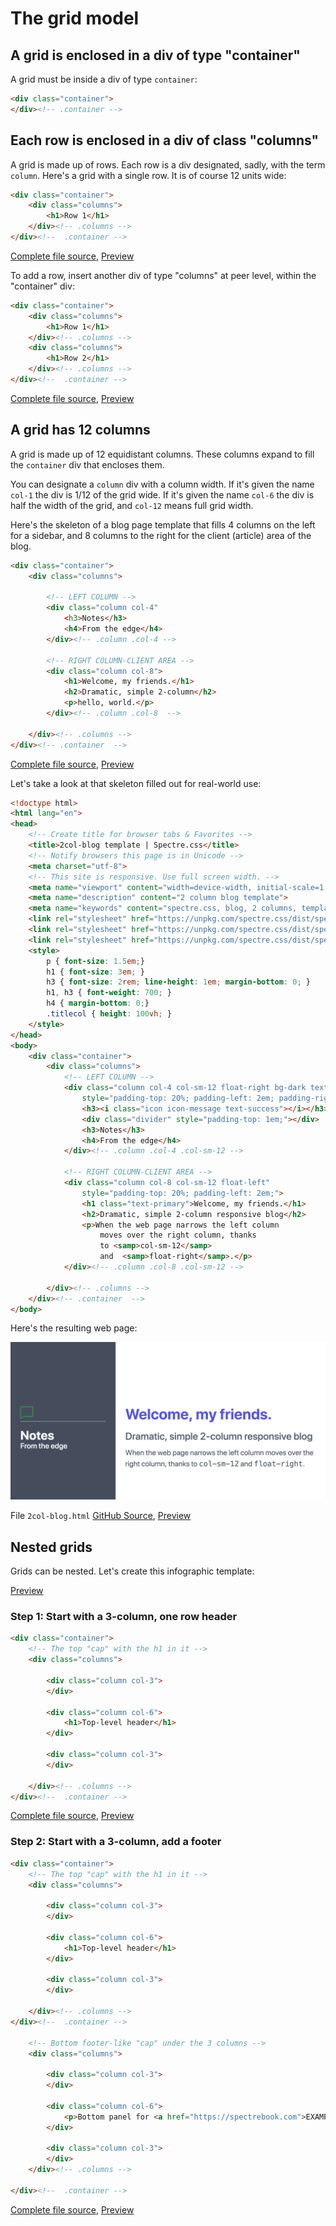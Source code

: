 # The grid model

## A grid is enclosed in a div of type "container"

A grid must be inside a div of type `container`:

```html
<div class="container">
</div><!-- .container -->
```

## Each row is enclosed in a div of class "columns"

A grid is made up of rows. Each row is a div designated,
sadly, with the term `column`. 
Here's a grid with a single row. 
It is of course 12 units wide:

```html
<div class="container">
	<div class="columns">
		<h1>Row 1</h1>
	</div><!-- .columns -->
</div><!--  .container -->
```

[Complete file source](https://github.com/tomcam/spectre-css-examples/blob/master/illos/illo-grid-1-row.html), 
[Preview](https://htmlpreview.github.com/?https://github.com/tomcam/spectre-css-examples/blob/master/illos/illo-grid-1-row.html)

To add a row, insert another div of type "columns" 
at peer level, within the "container" div:

```html
<div class="container">
	<div class="columns">
		<h1>Row 1</h1>
	</div><!-- .columns -->
	<div class="columns">
		<h1>Row 2</h1>
	</div><!-- .columns -->
</div><!--  .container -->
```

[Complete file source](https://github.com/tomcam/spectre-css-examples/blob/master/illos/illo-grid-2-rows.html), 
[Preview](https://htmlpreview.github.com/?https://github.com/tomcam/spectre-css-examples/blob/master/illos/illo-grid-2-rows.html)

## A grid has 12 columns

A grid is made up of 12 equidistant columns.
These columns expand to fill the `container` div
that encloses them. 

You can designate a `column` div with a column width.
If it's given the name `col-1` the div is 1/12 of the grid wide.
If it's given the name `col-6` the div is half the width of the grid,
and `col-12` means full grid width.

Here's the skeleton of
a blog page template that fills 4 columns on 
the left for a sidebar, and 8 columns to the
right for the client (article) area of the blog.

```html
<div class="container">
	<div class="columns">
		
		<!-- LEFT COLUMN -->
		<div class="column col-4" 
			<h3>Notes</h3>
			<h4>From the edge</h4>
		</div><!-- .column .col-4 -->

		<!-- RIGHT COLUMN-CLIENT AREA -->
		<div class="column col-8">
			<h1>Welcome, my friends.</h1>
			<h2>Dramatic, simple 2-column</h2>
			<p>hello, world.</p>
		</div><!-- .column .col-8  -->

	</div><!-- .columns -->
</div><!-- .container  -->
```

[Complete file source](https://github.com/tomcam/spectre-css-examples/blob/master/illos/illo-grid-blog-skeleton.html), 
[Preview](https://htmlpreview.github.com/?https://github.com/tomcam/spectre-css-examples/blob/master/illos/illo-grid-blog-skeleton.html)

Let's take a look at that skeleton filled out for real-world use:

```html
<!doctype html>
<html lang="en">
<head>
	<!-- Create title for browser tabs & Favorites -->
	<title>2col-blog template | Spectre.css</title>
	<!-- Notify browsers this page is in Unicode -->
	<meta charset="utf-8">
	<!-- This site is responsive. Use full screen width. -->
	<meta name="viewport" content="width=device-width, initial-scale=1.0">
	<meta name="description" content="2 column blog template">
	<meta name="keywords" content="spectre.css, blog, 2 columns, template">	
	<link rel="stylesheet" href="https://unpkg.com/spectre.css/dist/spectre.min.css">
	<link rel="stylesheet" href="https://unpkg.com/spectre.css/dist/spectre-exp.min.css">
	<link rel="stylesheet" href="https://unpkg.com/spectre.css/dist/spectre-icons.min.css">
	<style>
		p { font-size: 1.5em;}	
		h1 { font-size: 3em; }
		h3 { font-size: 2rem; line-height: 1em; margin-bottom: 0; }
		h1, h3 { font-weight: 700; }
		h4 { margin-bottom: 0;}
		.titlecol { height: 100vh; }		
	</style>
</head>
<body>
	<div class="container">
		<div class="columns">
			<!-- LEFT COLUMN -->
			<div class="column col-4 col-sm-12 float-right bg-dark text-light titlecol" 
				style="padding-top: 20%; padding-left: 2em; padding-right: 2em;";>
				<h3><i class="icon icon-message text-success"></i></h3>
				<div class="divider" style="padding-top: 1em;"></div>
				<h3>Notes</h3>
				<h4>From the edge</h4>
			</div><!-- .column .col-4 .col-sm-12 -->

			<!-- RIGHT COLUMN-CLIENT AREA -->
			<div class="column col-8 col-sm-12 float-left"  
				style="padding-top: 20%; padding-left: 2em;">		
				<h1 class="text-primary">Welcome, my friends.</h1> 
				<h2>Dramatic, simple 2-column responsive blog</h2>
				<p>When the web page narrows the left column 
					moves over the right column, thanks
					to <samp>col-sm-12</samp> 
					and  <samp>float-right</samp>.</p>
			</div><!-- .column .col-8 .col-sm-12 -->

		</div><!-- .columns -->
	</div><!-- .container  -->
</body>
```

Here's the resulting web page:

![Screenshot of finished blog template](screenshots/screenshot-2col-blog-1024x512.png)

File `2col-blog.html` [GitHub Source](https://github.com/tomcam/spectre-book/blob/master/examples/2col-blog.html), 
[Preview](https://htmlpreview.github.com/?https://github.com/tomcam/spectre-book/blob/master/examples/2col-blog.html)


## Nested grids

Grids can be nested. Let's create this infographic template:

[Preview](https://htmlpreview.github.com/?https://github.com/tomcam/spectre-css-examples/blob/master/examples/slidefu-infographic.html)


### Step 1: Start with a 3-column, one row header



```html
<div class="container">
	<!-- The top "cap" with the h1 in it -->
	<div class="columns">

		<div class="column col-3">
		</div>

		<div class="column col-6">
			<h1>Top-level header</h1>
		</div>

		<div class="column col-3">
		</div>

	</div><!-- .columns -->
</div><!--  .container -->
```

[Complete file source](https://github.com/tomcam/spectre-book/blob/master/examples/illo-header-3col-bottom-a.html), 
[Preview](https://htmlpreview.github.com/?https://github.com/tomcam/spectre-book/blob/master/examples/illo-header-3col-bottom-a.html)

### Step 2: Start with a 3-column, add a footer

```html
<div class="container">
	<!-- The top "cap" with the h1 in it -->
	<div class="columns">

		<div class="column col-3">
		</div>

		<div class="column col-6">
			<h1>Top-level header</h1>
		</div>

		<div class="column col-3">
		</div>

	</div><!-- .columns -->
</div><!--  .container -->

	<!-- Bottom footer-like "cap" under the 3 columns -->
	<div class="columns">

		<div class="column col-3">
		</div>

		<div class="column col-6">
			<p>Bottom panel for <a href="https://spectrebook.com">EXAMPLE.COM</a></p>
		</div>

		<div class="column col-3">
		</div>
	</div><!-- .columns -->

</div><!--  .container -->
```

[Complete file source](https://github.com/tomcam/spectre-book/blob/master/examples/illo-header-3col-bottom-d.html), 
[Preview](https://htmlpreview.github.com/?https://github.com/tomcam/spectre-book/blob/master/examples/illo-header-3col-bottom-d.html)




